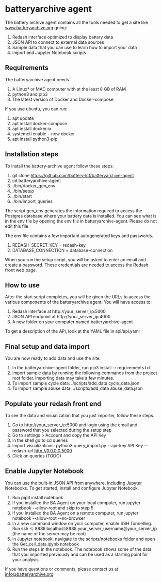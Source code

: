 # batteryarchive agent

The battery archive agent contains all the tools needed to get a site like www.batteryarchive.org going:

1. Redash interface optimized to display battery data
2. JSON API to connect to external data sources
3. Sample data that you can use to learn how to import your data
4. Import and Jupyter Notebook scripts

## Requirements 

The batteryarchive agent needs 

1. A Linux* or MAC computer with at the least 8 GB of RAM 
2. python3 and pip3 
3. The latest version of Docker and Docker-compose

If you use ubuntu, you can run:

1. apt update
2. apt install docker-compose
3. apt install docker.io
4. systemctl enable --now docker
5. apt install python3-pip

## Installation steps

To install the battery-archive agent follow these steps:

1. git clone https://github.com/battery-lcf/batteryarchive-agent
2. cd batteryarchive-agent
3. ./bin/docker_gen_env
4. ./bin/setup
5. ./bin/start
6. ./bin/import_queries

The script gen_env generates the information required to access the Postgres database where your battery data is installed. You can see what is in the env file by opening the env file in batteryarchive-agent. Please do not edit this file. 

The env file contains a few important autogenerated keys and passwords. 

1. REDASH_SECRET_KEY = redash-key
2. DATABASE_CONNECTION = database-connection

When you run the setup script, you will be asked to enter an email and create a password. These credentials are needed to access the Redash front web page.

## How to use

After the start script completes, you will be given the URLs to access the various components of the batteryarchive agent. You will have access to:

1. Redash interface at http://your_server_ip:5000
2. JSON API endpoint at http://your_server_ip:4000
3. A new folder on your computer named batteryarchive-agent

To get a description of the API, look at the YAML file in api/api.yaml

## Final setup and data import

You are now ready to add data and use the site.

1. In the batteryarchive-agent folder, run pip3 install -r requirements.txt 
2. Import sample data by running the following commands from the project root folder. Importing data may take a few minutes. 
3. To import sample cycle data: ./scripts/add_data cycle_data.json  
4. To import sample abuse data: ./scripts/add_data abuse_data.json

## Populate your redash front end

To see the data and visualization that you just importer, follow these steps.

1. Go to http://your_server_ip:5000 and login using the email and password that you selected during the setup step
2. Go to settings > Account and copy the API Key
3. In the shell go to cd queries
4. Import visualizations: python3 query_import.py --api-key API Key --redash-url http://0.0.0.0:5000
5. Click on queries (TODO)

## Enable Jupyter Notebook

You can use the built-in JSON API from anywhere, including Jupyter Notebooks. To get started, install and configure Jupyter Notebook.

1. Run pip3 install notebook
2. If you installed the BA Agent on your local computer, run jupyter notebook --allow-root and skip to step 5
3. If you installed the BA Agent on a remote computer, run  jupyter notebook --allow-root --no-browser 
4. In a new command window on your computer, enable SSH Tunnelling. Run ssh -L 8888:localhost:8888 your_server_username@your_server_ip (the name of the server may be root)
5. In Jupyter notebook, navigate to the scripts/notebooks folder and open the Get_cell_data.ipynb notebook
6. Run the steps in the notebook. The notebook shows some of the data that you imported previously and can be used as a starting point for your analysis

If you have questions or comments, please contact us at info@batteryarchive.org
